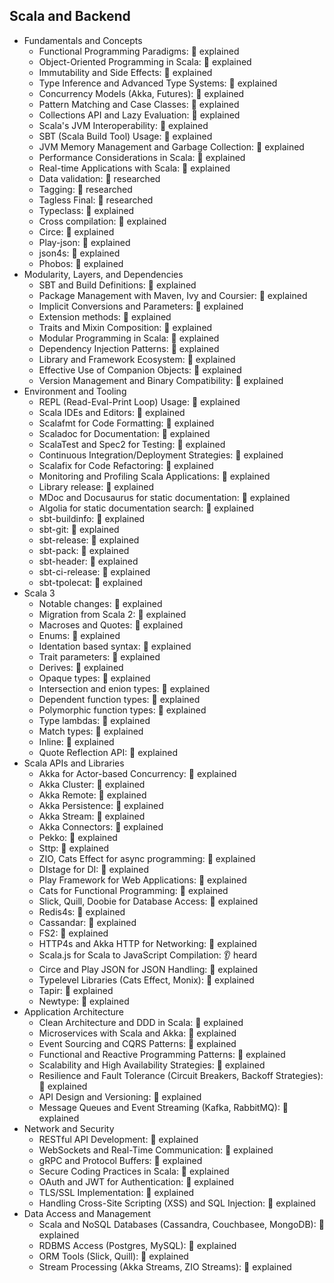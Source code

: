 ## Scala and Backend

- Fundamentals and Concepts
  - Functional Programming Paradigms: 🙋 explained
  - Object-Oriented Programming in Scala: 🙋 explained
  - Immutability and Side Effects: 🙋 explained
  - Type Inference and Advanced Type Systems: 🙋 explained
  - Concurrency Models (Akka, Futures): 🙋 explained
  - Pattern Matching and Case Classes: 🙋 explained
  - Collections API and Lazy Evaluation: 🙋 explained
  - Scala's JVM Interoperability: 🙋 explained
  - SBT (Scala Build Tool) Usage: 🙋 explained
  - JVM Memory Management and Garbage Collection: 🙋 explained
  - Performance Considerations in Scala: 🙋 explained
  - Real-time Applications with Scala: 🙋 explained
  - Data validation: 🔬 researched
  - Tagging: 🔬 researched
  - Tagless Final: 🔬 researched
  - Typeclass: 🙋 explained
  - Cross compilation: 🙋 explained
  - Circe: 🙋 explained
  - Play-json: 🙋 explained
  - json4s: 🙋 explained
  - Phobos: 🙋 explained
- Modularity, Layers, and Dependencies
  - SBT and Build Definitions: 🙋 explained
  - Package Management with Maven, Ivy and Coursier: 🙋 explained
  - Implicit Conversions and Parameters: 🙋 explained
  - Extension methods: 🙋 explained
  - Traits and Mixin Composition: 🙋 explained
  - Modular Programming in Scala: 🙋 explained
  - Dependency Injection Patterns: 🙋 explained
  - Library and Framework Ecosystem: 🙋 explained
  - Effective Use of Companion Objects: 🙋 explained
  - Version Management and Binary Compatibility: 🙋 explained
- Environment and Tooling
  - REPL (Read-Eval-Print Loop) Usage: 🙋 explained
  - Scala IDEs and Editors: 🙋 explained
  - Scalafmt for Code Formatting: 🙋 explained
  - Scaladoc for Documentation: 🙋 explained
  - ScalaTest and Spec2 for Testing: 🙋 explained
  - Continuous Integration/Deployment Strategies: 🙋 explained
  - Scalafix for Code Refactoring: 🙋 explained
  - Monitoring and Profiling Scala Applications: 🙋 explained
  - Library release: 🙋 explained
  - MDoc and Docusaurus for static documentation: 🙋 explained
  - Algolia for static documentation search: 🙋 explained
  - sbt-buildinfo: 🙋 explained
  - sbt-git: 🙋 explained
  - sbt-release: 🙋 explained
  - sbt-pack: 🙋 explained
  - sbt-header: 🙋 explained
  - sbt-ci-release: 🙋 explained
  - sbt-tpolecat: 🙋 explained
- Scala 3
  - Notable changes: 🙋 explained
  - Migration from Scala 2: 🙋 explained
  - Macroses and Quotes: 🙋 explained
  - Enums: 🙋 explained
  - Identation based syntax: 🙋 explained
  - Trait parameters: 🙋 explained
  - Derives: 🙋 explained
  - Opaque types: 🙋 explained
  - Intersection and enion types: 🙋 explained
  - Dependent function types: 🙋 explained
  - Polymorphic function types: 🙋 explained
  - Type lambdas: 🙋 explained
  - Match types: 🙋 explained
  - Inline: 🙋 explained
  - Quote Reflection API: 🙋 explained
- Scala APIs and Libraries
  - Akka for Actor-based Concurrency: 🙋 explained
  - Akka Cluster: 🙋 explained
  - Akka Remote: 🙋 explained
  - Akka Persistence: 🙋 explained
  - Akka Stream: 🙋 explained
  - Akka Connectors: 🙋 explained
  - Pekko: 🙋 explained
  - Sttp: 🙋 explained
  - ZIO, Cats Effect for async programming: 🙋 explained
  - DIstage for DI: 🙋 explained
  - Play Framework for Web Applications: 🙋 explained
  - Cats for Functional Programming: 🙋 explained
  - Slick, Quill, Doobie for Database Access: 🙋 explained
  - Redis4s: 🙋 explained
  - Cassandar: 🙋 explained
  - FS2: 🙋 explained
  - HTTP4s and Akka HTTP for Networking: 🙋 explained
  - Scala.js for Scala to JavaScript Compilation: 👂 heard
  - Circe and Play JSON for JSON Handling: 🙋 explained
  - Typelevel Libraries (Cats Effect, Monix): 🙋 explained
  - Tapir: 🙋 explained
  - Newtype: 🙋 explained
- Application Architecture
  - Clean Architecture and DDD in Scala: 🙋 explained
  - Microservices with Scala and Akka: 🙋 explained
  - Event Sourcing and CQRS Patterns: 🙋 explained
  - Functional and Reactive Programming Patterns: 🙋 explained
  - Scalability and High Availability Strategies: 🙋 explained
  - Resilience and Fault Tolerance (Circuit Breakers, Backoff Strategies): 🙋 explained
  - API Design and Versioning: 🙋 explained
  - Message Queues and Event Streaming (Kafka, RabbitMQ): 🙋 explained
- Network and Security
  - RESTful API Development: 🙋 explained
  - WebSockets and Real-Time Communication: 🙋 explained
  - gRPC and Protocol Buffers: 🙋 explained
  - Secure Coding Practices in Scala: 🙋 explained
  - OAuth and JWT for Authentication: 🙋 explained
  - TLS/SSL Implementation: 🙋 explained
  - Handling Cross-Site Scripting (XSS) and SQL Injection: 🙋 explained
- Data Access and Management
  - Scala and NoSQL Databases (Cassandra, Couchbasee, MongoDB): 🙋 explained
  - RDBMS Access (Postgres, MySQL): 🙋 explained
  - ORM Tools (Slick, Quill): 🙋 explained
  - Stream Processing (Akka Streams, ZIO Streams): 🙋 explained
